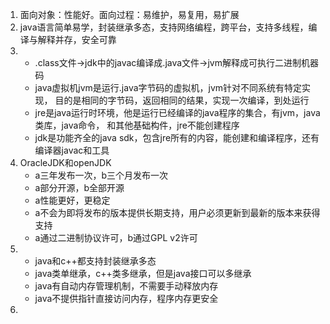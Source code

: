 1. 面向对象：性能好。面向过程：易维护，易复用，易扩展
2. java语言简单易学，封装继承多态，支持网络编程，跨平台，支持多线程，编译与解释并存，安全可靠
3. - .class文件->jdk中的javac编译成.java文件->jvm解释成可执行二进制机器码
   - java虚拟机jvm是运行.java字节码的虚拟机，jvm针对不同系统有特定实现，
    目的是相同的字节码，返回相同的结果，实现一次编译，到处运行
   - jre是java运行时环境，他是运行已经编译的java程序的集合，有jvm，java类库，java命令，
    和其他基础构件，jre不能创建程序
   - jdk是功能齐全的java sdk，包含jre所有的内容，能创建和编译程序，还有编译器javac和工具
4. OracleJDK和openJDK
    - a三年发布一次，b三个月发布一次
    - a部分开源，b全部开源
    - a性能更好，更稳定
    - a不会为即将发布的版本提供长期支持，用户必须更新到最新的版本来获得支持
    - a通过二进制协议许可，b通过GPL v2许可
5. - java和c++都支持封装继承多态
    - java类单继承，c++类多继承，但是java接口可以多继承
    - java有自动内存管理机制，不需要手动释放内存
    - java不提供指针直接访问内存，程序内存更安全
6. 











